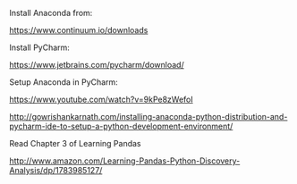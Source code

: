 Install Anaconda from:

https://www.continuum.io/downloads

Install PyCharm:

https://www.jetbrains.com/pycharm/download/


Setup Anaconda in PyCharm:

https://www.youtube.com/watch?v=9kPe8zWefoI

http://gowrishankarnath.com/installing-anaconda-python-distribution-and-pycharm-ide-to-setup-a-python-development-environment/

Read Chapter 3 of Learning Pandas

http://www.amazon.com/Learning-Pandas-Python-Discovery-Analysis/dp/1783985127/